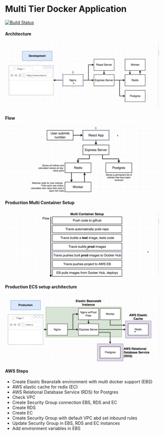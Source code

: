 # Multi Tier Docker Application

[![Build Status](https://travis-ci.org/samirprakash/multi-tier-docker.svg?branch=master)](https://travis-ci.org/samirprakash/multi-tier-docker)

#### Architecture

![alt project architecture](./screenshots/multi-tier-docker-app-architecture.png)

#### Flow

![alt project flow](./screenshots/multi-tier-docker-app-flow.png)

#### Production Multi Container Setup

![alt multi container setup](./screenshots/multi-tier-production-setup.png)

#### Production ECS setup architecture

![alt ESC setup](./screenshots/multi-tier-aws-eb.png)

#### AWS Steps

- Create Elastic Beanstalk environment with multi docker support (EBS)
- AWS elastic cache for redis (EC)
- AWS Relational Database Service (RDS) for Postgres
- Check VPC
- Create Security Group connection EBS, RDS and EC
- Create RDS
- Create EC
- Create Security Group with default VPC abd set inbound rules
- Update Security Group in EBS, RDS and EC instances
- Add environment variables in EBS
